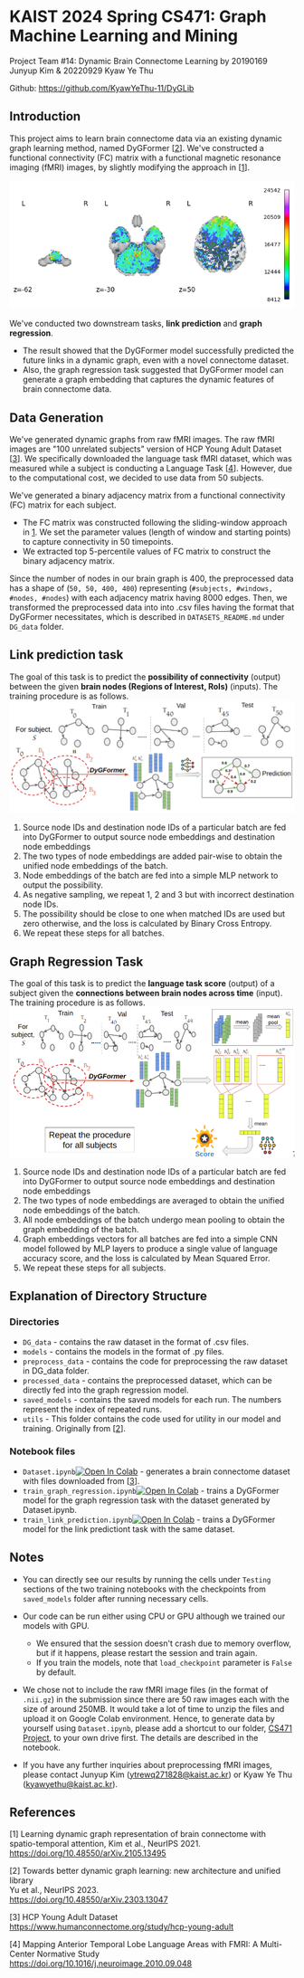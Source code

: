 # KAIST 2024 Spring CS471: Graph Machine Learning and Mining
Project Team #14: Dynamic Brain Connectome Learning by 20190169 Junyup Kim & 20220929 Kyaw Ye Thu

Github: https://github.com/KyawYeThu-11/DyGLib

## Introduction
This project aims to learn brain connectome data via an existing dynamic graph learning method, named DyGFormer [[2](#2)]. We've constructed a functional connectivity (FC) matrix with a functional magnetic resonance imaging (fMRI) images, by slightly modifying the approach in [[1](#1)].

![](./figures/rois.png)

We've conducted two downstream tasks, **link prediction** and **graph regression**.  
- The result showed that the DyGFormer model successfully predicted the future links in a dynamic graph, even with a novel connectome dataset.  
- Also, the graph regression task suggested that DyGFormer model can generate a graph embedding that captures the dynamic features of brain connectome data.  

## Data Generation
We've generated dynamic graphs from raw fMRI images. The raw fMRI images are "100 unrelated subjects" version of HCP Young Adult Dataset [[3](#3)]. We specifically downloaded the language task fMRI dataset, which was measured while a subject is conducting a Language Task [[4](#4)]. However, due to the computational cost, we decided to use data from 50 subjects.  

We've generated a binary adjacency matrix from a functional connectivity (FC) matrix for each subject. 
- The FC matrix was constructed following the sliding-window approach in [1](#1). We set the parameter values (length of window and starting points) to capture connectivity in 50 timepoints. 
- We extracted top 5-percentile values of FC matrix to construct the binary adjacency matrix. 

Since the number of nodes in our brain graph is 400, the preprocessed data has a shape of (`50, 50, 400, 400`) representing (`#subjects, #windows, #nodes, #nodes`) with each adjacency matrix having 8000 edges. Then, we transformed the preprocessed data into into .csv files having the format that DyGFormer necessitates, which is described in `DATASETS_README.md` under `DG_data` folder.


## Link prediction task
The goal of this task is to predict the **possibility of connectivity** (output) between the given **brain nodes (Regions of Interest, RoIs)** (inputs). The training procedure is as follows.
![link-prediction](./figures/link-prediction.png)
1. Source node IDs and destination node IDs of a particular batch are fed into DyGFormer to output source node embeddings and destination node embeddings
2. The two types of node embeddings are added pair-wise to obtain the unified node embeddings of the batch.
3. Node embeddings of the batch are fed into a simple MLP network to output the possibility.
4. As negative sampling, we repeat 1, 2 and 3 but with incorrect destination node IDs.
5. The possibility should be close to one when matched IDs are used but zero otherwise, and the loss is calculated by Binary Cross Entropy.
6. We repeat these steps for all batches.


## Graph Regression Task
The goal of this task is to predict the **language task score** (output) of a subject given the **connections between brain nodes across time** (input). The training procedure is as follows.
![graph-regression](./figures/graph-regression.png)
1. Source node IDs and destination node IDs of a particular batch are fed into DyGFormer to output source node embeddings and destination node embeddings
2. The two types of node embeddings are averaged to obtain the unified node embeddings of the batch.
2. All node embeddings of the batch undergo mean pooling to obtain the graph embedding of the batch.
3. Graph embeddings vectors for all batches are fed into a simple CNN model followed by MLP layers to produce a single value of language accuracy score, and the loss is calculated by Mean Squared Error.
4. We repeat these steps for all subjects.


## Explanation of Directory Structure
### Directories
- `DG_data` - contains the raw dataset in the format of .csv files.  
- `models` - contains the models in the format of .py files.  
- `preprocess_data` - contains the code for preprocessing the raw dataset in DG_data folder.  
- `processed_data` - contains the preprocessed dataset, which can be directly fed into the graph regression model.
- `saved_models` - contains the saved models for each run. The numbers represent the index of repeated runs.  
- `utils` - This folder contains the code used for utility in our model and training. Originally from [[2](#2)].  

### Notebook files
- `Dataset.ipynb`[![Open In Colab](https://colab.research.google.com/assets/colab-badge.svg)](https://colab.research.google.com/drive/1p_sPPzM1iGggJY3ybhKbegV09Hk7zxzp?ouid=108513234514253875733&usp=drive_link) - generates a brain connectome dataset with files downloaded from [[3](#3)].  
- `train_graph_regression.ipynb`[![Open In Colab](https://colab.research.google.com/assets/colab-badge.svg)](https://colab.research.google.com/drive/10yn3wVxteUz_IbPmeqULnYEp85gwH_Ho?usp=sharing) - trains a DyGFormer model for the graph regression task with the dataset generated by Dataset.ipynb.  
- `train_link_prediction.ipynb`[![Open In Colab](https://colab.research.google.com/assets/colab-badge.svg)](https://colab.research.google.com/drive/1bPgCH95S6TAcPLajBXn31wU44-e2URrW?ouid=108513234514253875733&usp=drive_link) - trains a DyGFormer model for the link predictiont task with the same dataset.  



## Notes
- You can directly see our results by running the cells under `Testing` sections of the two training notebooks with the checkpoints from `saved_models` folder after running necessary cells. 
- Our code can be run either using CPU or GPU although we trained our models with GPU. 
    - We ensured that the session doesn't crash due to memory overflow, but if it happens, please restart the session and train again.
    - If you train the models, note that `load_checkpoint` parameter is `False` by default. 

- We chose not to include the raw fMRI image files (in the format of `.nii.gz`) in the submission since there are 50 raw images each with the size of around 250MB. It would take a lot of time to unzip the files and upload it on Google Colab environment. Hence, to generate data by yourself using `Dataset.ipynb`, please add a shortcut to our folder, [CS471 Project](https://drive.google.com/drive/folders/1VMn57KmlJ20DlviBlGufDC7vgdWIR9ni?usp=sharing), to your own drive first. The details are described in the notebook.  

- If you have any further inquiries about preprocessing fMRI images, please contact Junyup Kim (ytrewq271828@kaist.ac.kr) or Kyaw Ye Thu (kyawyethu@kaist.ac.kr).  

## References
[<a name="1">1</a>] Learning dynamic graph representation of brain connectome with spatio-temporal attention, Kim et al., NeurIPS 2021.   
https://doi.org/10.48550/arXiv.2105.13495  

[<a name="2">2</a>] Towards better dynamic graph learning: new architecture and unified library  
Yu et al., NeurIPS 2023.  
https://doi.org/10.48550/arXiv.2303.13047  

[<a name="3">3</a>] HCP Young Adult Dataset  
https://www.humanconnectome.org/study/hcp-young-adult  

[<a name="4">4</a>] Mapping Anterior Temporal Lobe Language Areas with FMRI: A Multi-Center Normative Study  
https://doi.org/10.1016/j.neuroimage.2010.09.048  

